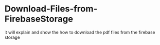 # Download-Files-from-FirebaseStorage
it will explain and show the how to download the pdf files from the firebase storage
